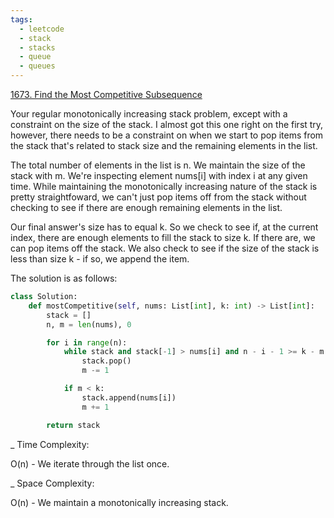 ```yaml
---
tags:
  - leetcode
  - stack
  - stacks
  - queue
  - queues
---
```


<a href="https://leetcode.com/problems/find-the-most-competitive-subsequence/">
1673. Find the Most Competitive Subsequence</a>

Your regular monotonically increasing stack problem, except with a constraint on
the size of the stack. I almost got this one right on the first try, however,
there needs to be a constraint on when we start to pop items from the stack
that's related to stack size and the remaining elements in the list.

The total number of elements in the list is n. We maintain the size of the stack
with m. We're inspecting element nums[i] with index i at any given time. While
maintaining the monotonically increasing nature of the stack is pretty
straightfoward, we can't just pop items off from the stack without checking to
see if there are enough remaining elements in the list.

Our final answer's size has to equal k. So we check to see if, at the current
index, there are enough elements to fill the stack to size k. If there are, we
can pop items off the stack. We also check to see if the size of the stack is
less than size k - if so, we append the item.

The solution is as follows:

```python
class Solution:
    def mostCompetitive(self, nums: List[int], k: int) -> List[int]:
        stack = []
        n, m = len(nums), 0

        for i in range(n):
            while stack and stack[-1] > nums[i] and n - i - 1 >= k - m:
                stack.pop()
                m -= 1

            if m < k:
                stack.append(nums[i])
                m += 1

        return stack
```

\_ Time Complexity:

O(n) - We iterate through the list once.

\_ Space Complexity:

O(n) - We maintain a monotonically increasing stack.
